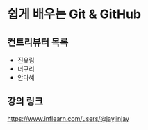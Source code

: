 # 쉽게 배우는 Git & GitHub

## 컨트리뷰터 목록

- 진유림
- 너구리
- 안다혜

## 강의 링크
https://www.inflearn.com/users/@jayjinjay